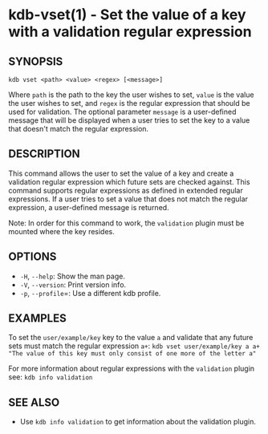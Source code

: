 kdb-vset(1) - Set the value of a key with a validation regular expression
=========================================================================

## SYNOPSIS

`kdb vset <path> <value> <regex> [<message>]`

Where `path` is the path to the key the user wishes to set, `value` is the value the user wishes to set, and `regex` is the regular expression that should be used for validation.
The optional parameter `message` is a user-defined message that will be displayed when a user tries to set the key to a value that doesn't match the regular expression.


## DESCRIPTION

This command allows the user to set the value of a key and create a validation regular expression which future sets are checked against.
This command supports regular expressions as defined in extended regular expressions.
If a user tries to set a value that does not match the regular expression, a user-defined message is returned.

Note: In order for this command to work, the `validation` plugin must be mounted where the key resides.

## OPTIONS

- `-H`, `--help`:
  Show the man page.
- `-V`, `--version`:
  Print version info.
- `-p`, `--profile`=<profile>:
  Use a different kdb profile.


## EXAMPLES

To set the `user/example/key` key to the value `a` and validate that any future sets must match the regular expression `a+`:
`kdb vset user/example/key a a+ "The value of this key must only consist of one more of the letter a"`

For more information about regular expressions with the `validation` plugin see:
`kdb info validation`

## SEE ALSO

- Use `kdb info validation` to get information about the validation plugin.
